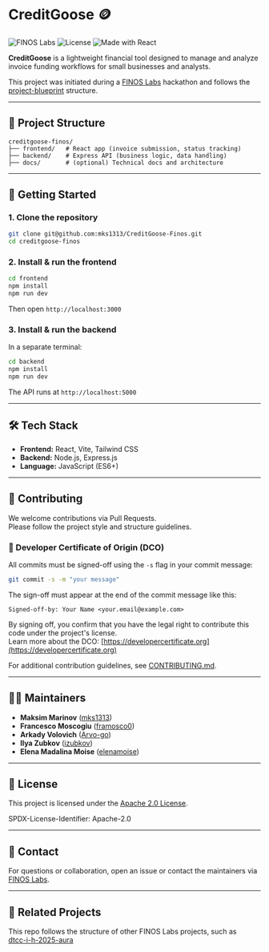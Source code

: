 # CreditGoose 🪙

![FINOS Labs](https://img.shields.io/badge/FINOS%20Labs-Incubating-blue)
![License](https://img.shields.io/badge/License-Apache_2.0-blue.svg)
![Made with React](https://img.shields.io/badge/Frontend-React-blue)

**CreditGoose** is a lightweight financial tool designed to manage and analyze invoice funding workflows for small businesses and analysts.

This project was initiated during a [FINOS Labs](https://www.finos.org/labs) hackathon and follows the [project-blueprint](https://github.com/finos-labs/project-blueprint) structure.

---

## 📁 Project Structure

```
creditgoose-finos/
├── frontend/   # React app (invoice submission, status tracking)
├── backend/    # Express API (business logic, data handling)
├── docs/       # (optional) Technical docs and architecture
```

---

## 🚀 Getting Started

### 1. Clone the repository

```bash
git clone git@github.com:mks1313/CreditGoose-Finos.git
cd creditgoose-finos
```

### 2. Install & run the frontend

```bash
cd frontend
npm install
npm run dev
```

Then open `http://localhost:3000`

### 3. Install & run the backend

In a separate terminal:

```bash
cd backend
npm install
npm run dev
```

The API runs at `http://localhost:5000`

---

## 🛠 Tech Stack

- **Frontend:** React, Vite, Tailwind CSS
- **Backend:** Node.js, Express.js
- **Language:** JavaScript (ES6+)

---

## 🤝 Contributing

We welcome contributions via Pull Requests.  
Please follow the project style and structure guidelines.

### 📜 Developer Certificate of Origin (DCO)

All commits must be signed-off using the `-s` flag in your commit message:

```bash
git commit -s -m "your message"
```

The sign-off must appear at the end of the commit message like this:

```
Signed-off-by: Your Name <your.email@example.com>
```

By signing off, you confirm that you have the legal right to contribute this code under the project's license.  
Learn more about the DCO: [https://developercertificate.org](https://developercertificate.org)

For additional contribution guidelines, see [CONTRIBUTING.md](./CONTRIBUTING.md).

---

## 👨‍🔧 Maintainers

- **Maksim Marinov** ([mks1313](https://github.com/mks1313))
- **Francesco Moscogiu** ([framosco0](https://github.com/framosco0))
- **Arkady Volovich** ([Arvo-go](https://github.com/Arvo-go))
- **Ilya Zubkov** ([izubkov](https://github.com/izubkov))
- **Elena Madalina Moise** ([elenamoise](https://github.com/elenamoise))

---

## 📝 License

This project is licensed under the [Apache 2.0 License](./LICENSE).

SPDX-License-Identifier: Apache-2.0

---

## 📢 Contact

For questions or collaboration, open an issue or contact the maintainers via [FINOS Labs](https://www.finos.org/labs).

---

## 🧪 Related Projects

This repo follows the structure of other FINOS Labs projects, such as  
[dtcc-i-h-2025-aura](https://github.com/finos-labs/dtcc-i-h-2025-aura)

